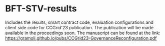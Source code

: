 # BFT-STV-results
Includes the results, smart contract code, evaluation configurations and client side code for CCGrid'23 publication.
The publication will be made available in the proceedings soon.
The manuscript can be found at the link: https://gramoli.github.io/pubs/CCGrid23-GovernanceReconfiguration.pdf
